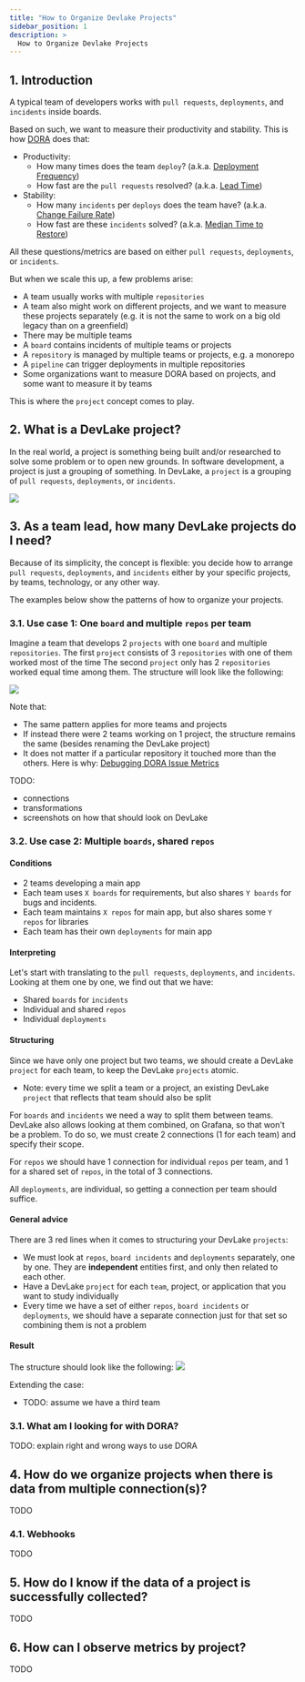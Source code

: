 ```yaml
---
title: "How to Organize Devlake Projects"
sidebar_position: 1
description: >
  How to Organize Devlake Projects
---
```


## 1. Introduction
A typical team of developers works with `pull requests`, `deployments`, and `incidents` inside boards.

Based on such, we want to measure their productivity and stability. This is how [DORA](docs/DORA.md) does that:
- Productivity:
  - How many times does the team `deploy`? (a.k.a. [Deployment Frequency](docs/Metrics/DeploymentFrequency.md))
  - How fast are the `pull requests` resolved? (a.k.a. [Lead Time](docs/Metrics/LeadTimeForChanges.md))
- Stability:
  - How many `incidents` per `deploys` does the team have? (a.k.a. [Change Failure Rate](docs/Metrics/CFR.md))
  - How fast are these `incidents` solved? (a.k.a. [Median Time to Restore](docs/Metrics/MTTR.md))

All these questions/metrics are based on either `pull requests`, `deployments`, or `incidents`.

But when we scale this up, a few problems arise:
- A team usually works with multiple `repositories`
- A team also might work on different projects, and we want to measure these projects separately (e.g. it is not the same to work on a big old legacy than on a greenfield)
- There may be multiple teams
- A `board` contains incidents of multiple teams or projects
- A `repository` is managed by multiple teams or projects, e.g. a monorepo
- A `pipeline` can trigger deployments in multiple repositories
- Some organizations want to measure DORA based on projects, and some want to measure it by teams

This is where the `project` concept comes to play.

## 2. What is a DevLake project?
In the real world, a project is something being built and/or researched to solve some problem or to open new grounds.
In software development, a project is just a grouping of something. In DevLake, a `project` is a grouping of `pull requests`, `deployments`, or `incidents`.

![](project_simple.png)

## 3. As a team lead, how many DevLake projects do I need?

Because of its simplicity, the concept is flexible: you decide how to arrange `pull requests`, `deployments`, and `incidents`
either by your specific projects, by teams, technology, or any other way.

The examples below show the patterns of how to organize your projects.  

### 3.1. Use case 1: One `board` and multiple `repos` per team

Imagine a team that develops 2 `projects` with one `board` and multiple `repositories`.
The first `project` consists of 3 `repositories` with one of them worked most of the time
The second `project` only has 2 `repositories` worked equal time among them. 
The structure will look like the following:

![](project_use_case_1.png)

Note that:
- The same pattern applies for more teams and projects
- If instead there were 2 teams working on 1 project, the structure remains the same (besides renaming the DevLake project)
- It does not matter if a particular repository it touched more than the others. Here is why: [Debugging DORA Issue Metrics](docs/Troubleshooting/Dashboard.md#debugging-dora-issue-metrics)

TODO:
- connections
- transformations
- screenshots on how that should look on DevLake

### 3.2. Use case 2: Multiple `boards`, shared `repos`

#### Conditions
- 2 teams developing a main app
- Each team uses `X boards` for requirements, but also shares `Y boards` for bugs and incidents.
- Each team maintains `X repos` for main app, but also shares some `Y repos` for libraries
- Each team has their own `deployments` for main app

#### Interpreting

Let's start with translating to the `pull requests`, `deployments`, and `incidents`.
Looking at them one by one, we find out that we have:
- Shared `boards` for `incidents`
- Individual and shared `repos`
- Individual `deployments`

#### Structuring
Since we have only one project but two teams, we should create a DevLake `project` 
for each team, to keep the DevLake `projects` atomic. 
- Note: every time we split a team or a project, an existing DevLake `project` that reflects
that team should also be split

For `boards` and `incidents` we need a way to split them between teams. DevLake also allows looking at them combined,
on Grafana, so that won't be a problem. To do so, we must create 2 connections (1 for each team)
and specify their scope.

For `repos` we should have 1 connection for individual `repos` per team, 
and 1 for a shared set of `repos`, in the total of 3 connections.

All `deployments`, are individual, so getting a connection per team should suffice. 

#### General advice

There are 3 red lines when it comes to structuring your DevLake `projects`:
- We must look at `repos`, `board incidents` and `deployments` separately, one by one. 
They are **independent** entities first, and only then related to each other.
- Have a DevLake `project` for each `team`, project, or application that you want to study individually
- Every time we have a set of either `repos`, `board incidents` or `deployments`, we should have
a separate connection just for that set so combining them is not a problem


#### Result
The structure should look like the following:
![](project_use_case_2.png)

Extending the case:
- TODO: assume we have a third team

### 3.1. What am I looking for with DORA?
TODO: explain right and wrong ways to use DORA

## 4. How do we organize projects when there is data from multiple connection(s)?
TODO

### 4.1. Webhooks
TODO

## 5. How do I know if the data of a project is successfully collected?
TODO

## 6. How can I observe metrics by project?
TODO
